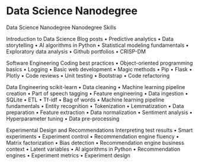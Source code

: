 # Data Science Nanodegree
Data Science Nanodegree 
Nanodegree Skills


Introduction to Data Science
Blog posts • Predictive analytics • Data storytelling • AI algorithms in Python • Statistical modeling fundamentals • Exploratory data analysis • Github portfolios • CRISP-DM


Software Engineering
Coding best practices • Object-oriented programming basics • Logging • Basic web development • Magic methods • Pip • Flask • Plotly • Code reviews • Unit testing • Bootstrap • Code refactoring


Data Engineering
scikit-learn • Data cleaning • Machine learning pipeline creation • Part of speech tagging • Feature engineering • Data ingestion • SQLite • ETL • Tf-idf • Bag of words • Machine learning pipeline fundamentals • Entity recognition • Tokenization • Lemmatization • Data preparation • Feature extraction • Data normalization • Sentiment analysis • Hyperparameter tuning • Data pre-processing


Experimental Design and Recommendations
Interpreting test results • Smart experiments • Experiment control • Recommendation engine fluency • Matrix factorization • Bias detection • Recommendation engine business context • Latent variables • AI algorithms in Python • Recommendation engines • Experiment metrics • Experiment design

